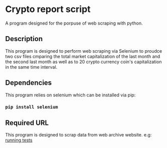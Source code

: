 # Crypto report script

A program designed for the porpuse of web scraping with python.

## Description

This program is designed to perform web scraping via Selenium to proudce two csv files cmparing the total market capitalization of the last month and the second last month as well as to 20 crypto currency coin's capitalization in the same time interval.

## Dependencies

This program relies on selenium which can be installed via pip:

### `pip install selenium`


## Required URL
This program is designed to scrap data from web archive website. e.g:
[running tests](http://web.archive.org/web/20220601000513/https://coinmarketcap.com/)


